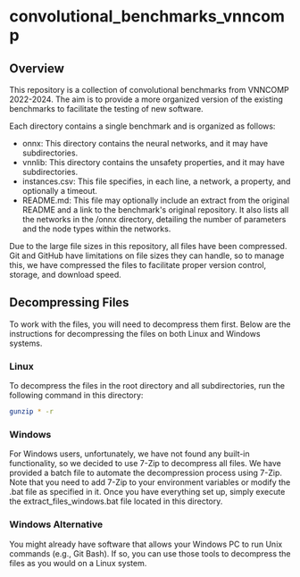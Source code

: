 # convolutional_benchmarks_vnncomp

## Overview

This repository is a collection of convolutional benchmarks from VNNCOMP 2022-2024. The aim is to provide a more organized version of the existing benchmarks to facilitate the testing of new software.

Each directory contains a single benchmark and is organized as follows:

* onnx: This directory contains the neural networks, and it may have subdirectories.
* vnnlib: This directory contains the unsafety properties, and it may have subdirectories.
* instances.csv: This file specifies, in each line, a network, a property, and optionally a timeout.
* README.md: This file may optionally include an extract from the original README and a link to the benchmark's original repository. It also lists all the networks in the /onnx directory, detailing the number of parameters and the node types within the networks.

Due to the large file sizes in this repository, all files have been compressed. Git and GitHub have limitations on file sizes they can handle, so to manage this, we have compressed the files to facilitate proper version control, storage, and download speed.

## Decompressing Files

To work with the files, you will need to decompress them first. Below are the instructions for decompressing the files on both Linux and Windows systems.

### Linux

To decompress the files in the root directory and all subdirectories, run the following command in this directory:

```bash
gunzip * -r
```

### Windows

For Windows users, unfortunately, we have not found any built-in functionality, so we decided to use 7-Zip to decompress all files. We have provided a batch file to automate the decompression process using 7-Zip. Note that you need to add 7-Zip to your environment variables or modify the .bat file as specified in it. Once you have everything set up, simply execute the extract_files_windows.bat file located in this directory.

### Windows Alternative

You might already have software that allows your Windows PC to run Unix commands (e.g., Git Bash). If so, you can use those tools to decompress the files as you would on a Linux system.